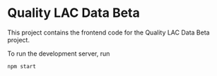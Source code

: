 # Quality LAC Data Beta

This project contains the frontend code for the Quality LAC Data Beta project.

To run the development server, run 

```
npm start
```